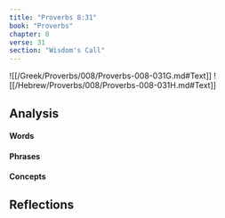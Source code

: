 ```yaml
---
title: "Proverbs 8:31"
book: "Proverbs"
chapter: 8
verse: 31
section: "Wisdom's Call"
---
```

![[/Greek/Proverbs/008/Proverbs-008-031G.md#Text]]
![[/Hebrew/Proverbs/008/Proverbs-008-031H.md#Text]]

## Analysis

#### Words

#### Phrases

#### Concepts

## Reflections

